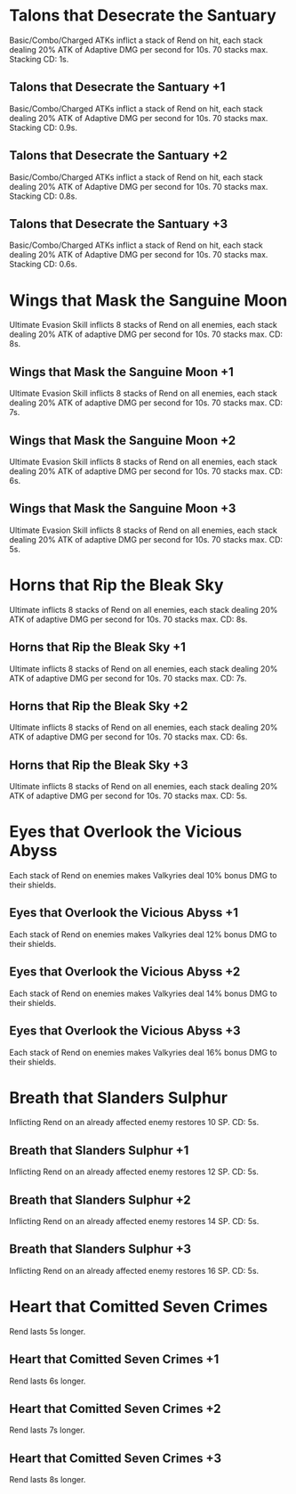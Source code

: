 # Talons that Desecrate the Santuary

Basic/Combo/Charged ATKs inflict a stack of Rend on hit, each stack dealing 20% ATK of Adaptive DMG per second for 10s. 70 stacks max. Stacking CD: 1s.

## Talons that Desecrate the Santuary +1

Basic/Combo/Charged ATKs inflict a stack of Rend on hit, each stack dealing 20% ATK of Adaptive DMG per second for 10s. 70 stacks max. Stacking CD: 0.9s.

## Talons that Desecrate the Santuary +2

Basic/Combo/Charged ATKs inflict a stack of Rend on hit, each stack dealing 20% ATK of Adaptive DMG per second for 10s. 70 stacks max. Stacking CD: 0.8s.

## Talons that Desecrate the Santuary +3

Basic/Combo/Charged ATKs inflict a stack of Rend on hit, each stack dealing 20% ATK of Adaptive DMG per second for 10s. 70 stacks max. Stacking CD: 0.6s.

# Wings that Mask the Sanguine Moon

Ultimate Evasion Skill inflicts 8 stacks of Rend on all enemies, each stack dealing 20% ATK of adaptive DMG per second for 10s. 70 stacks max. CD: 8s.

## Wings that Mask the Sanguine Moon +1

Ultimate Evasion Skill inflicts 8 stacks of Rend on all enemies, each stack dealing 20% ATK of adaptive DMG per second for 10s. 70 stacks max. CD: 7s.

## Wings that Mask the Sanguine Moon +2

Ultimate Evasion Skill inflicts 8 stacks of Rend on all enemies, each stack dealing 20% ATK of adaptive DMG per second for 10s. 70 stacks max. CD: 6s.

## Wings that Mask the Sanguine Moon +3

Ultimate Evasion Skill inflicts 8 stacks of Rend on all enemies, each stack dealing 20% ATK of adaptive DMG per second for 10s. 70 stacks max. CD: 5s.

# Horns that Rip the Bleak Sky

Ultimate inflicts 8 stacks of Rend on all enemies, each stack dealing 20% ATK of adaptive DMG per second for 10s. 70 stacks max. CD: 8s.

## Horns that Rip the Bleak Sky +1

Ultimate inflicts 8 stacks of Rend on all enemies, each stack dealing 20% ATK of adaptive DMG per second for 10s. 70 stacks max. CD: 7s.

## Horns that Rip the Bleak Sky +2

Ultimate inflicts 8 stacks of Rend on all enemies, each stack dealing 20% ATK of adaptive DMG per second for 10s. 70 stacks max. CD: 6s.

## Horns that Rip the Bleak Sky +3

Ultimate inflicts 8 stacks of Rend on all enemies, each stack dealing 20% ATK of adaptive DMG per second for 10s. 70 stacks max. CD: 5s.

# Eyes that Overlook the Vicious Abyss

Each stack of Rend on enemies makes Valkyries deal 10% bonus DMG to their shields.

## Eyes that Overlook the Vicious Abyss +1

Each stack of Rend on enemies makes Valkyries deal 12% bonus DMG to their shields.

## Eyes that Overlook the Vicious Abyss +2

Each stack of Rend on enemies makes Valkyries deal 14% bonus DMG to their shields.

## Eyes that Overlook the Vicious Abyss +3

Each stack of Rend on enemies makes Valkyries deal 16% bonus DMG to their shields.

# Breath that Slanders Sulphur

Inflicting Rend on an already affected enemy restores 10 SP. CD: 5s.

## Breath that Slanders Sulphur +1

Inflicting Rend on an already affected enemy restores 12 SP. CD: 5s.

## Breath that Slanders Sulphur +2

Inflicting Rend on an already affected enemy restores 14 SP. CD: 5s.

## Breath that Slanders Sulphur +3

Inflicting Rend on an already affected enemy restores 16 SP. CD: 5s.

# Heart that Comitted Seven Crimes

Rend lasts 5s longer.

## Heart that Comitted Seven Crimes +1

Rend lasts 6s longer.

## Heart that Comitted Seven Crimes +2

Rend lasts 7s longer.

## Heart that Comitted Seven Crimes +3

Rend lasts 8s longer.
